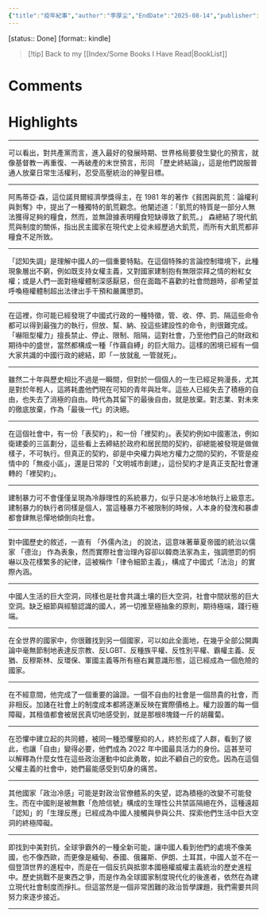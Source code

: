 ```yaml
---
{"title":"疫年紀事","author":"李厚尘","EndDate":"2025-08-14","publisher":"FearNation","dg-publish":true,"permalink":"/BookNotes/疫年紀事/","dgPassFrontmatter":true,"noteIcon":""}
---
```


[status:: Done]
[format:: kindle]

>[!tip] Back to my [[Index/Some Books I Have Read\|BookList]]

# Comments

# Highlights

---
可以看出，對共產黨而言，進入最好的發展時期、世界格局要發生變化的預言，就像基督教一再重復、一再破產的末世預言，形同 「歷史終結論」，這是他們說服普通人放棄日常生活權利，忍受高壓統治的神聖目標。  

---
阿馬蒂亞·森，這位諾貝爾經濟學獎得主，在 1981 年的著作《貧困與飢荒：論權利與剝奪》中，提出了一種獨特的飢荒觀念。他闡述道：「飢荒的特質是一部分人無法獲得足夠的糧食，然而，並無證據表明糧食短缺導致了飢荒。」 森總結了現代飢荒與制度的關係，指出民主國家在現代史上從未經歷過大飢荒，而所有大飢荒都非糧食不足所致。

---
「認知失調」是理解中國人的一個重要特點。在這個特殊的言論控制環境下，此種現象層出不窮，例如既支持女權主義，又對國家建制抱有無限崇拜之情的粉紅女權；或是人們一面對極權體制深感厭惡，但在面臨不喜歡的社會問題時，卻希望並呼喚極權體制超出法律出手干預和嚴厲懲罰。

---
在這裡，你可能已經發現了中國式行政的一種特徵，管、收、停、罰、隔這些命令都可以得到最強力的執行，但放、幫、納、投這些建設性的命令，則很難完成。「嚇阻型權力」擅長禁止、停止、限制、阻隔，這對社會，乃至他們自己的財政和期待中的盛世，當然都構成一種「作繭自縛」的巨大阻力。這樣的困境已經有一個大家共識的中國行政的總結，即「一放就亂 一管就死」。 

---

雖然二十年與歷史相比不過是一瞬間，但對於一個個人的一生已經足夠漫長，尤其是對於年輕人，這將耗盡他們現在可知的青年與壯年。這些人已經失去了積極的自由，也失去了消極的自由。時代為其留下的最後自由，就是放棄。對志業、對未來的徹底放棄，作為「最後一代」的決絕。

---
在這個社會中，有一份「表契約」，和一份「裡契約」。表契約例如中國憲法，例如衛建委的三區劃分，這些看上去締結於政府和居民間的契約，卻總能被發現是做做樣子，不可執行。但真正的契約，卻是中央權力與地方權力之間的契約，不管是疫情中的「無疫小區」，還是日常的「文明城市創建」，這份契約才是真正支配社會運轉的「裡契約」。

---
建制暴力可不會僅僅呈現為冷靜理性的系統暴力，似乎只是冰冷地執行上級意志。建制暴力的執行者同樣是個人，當這種暴力不被限制的時候，人本身的發洩和暴虐都會肆無忌憚地傾倒向社會。

---
對中國歷史的敘述，一直有 「外儒內法」 的說法，這意味著華夏帝國的統治以儒家 「德治」 作為表象，然而實際社會治理內容卻以韓商法家為主，強調懲罰的恫嚇以及花樣繁多的紀律，這被稱作「律令細節主義」，構成了中國式「法治」的實際內涵。

---
中國人生活的巨大空洞，同樣也是社會共識土壤的巨大空洞，社會中間狀態的巨大空洞。缺乏細節與經驗認識的國人，將一切推至極抽象的原則，期待極端，踐行極端。

---
在全世界的國家中，你很難找到另一個國家，可以如此全面地，在幾乎全部公開輿論中毫無節制地表達反宗教、反LGBT、反種族平權、反性別平權、霸權主義、反猶、反穆斯林、反環保、軍國主義等所有極右翼意識形態，這已經成為一個危險的國家。 

---
在不經意間，他完成了一個重要的論證。一個不自由的社會是一個昂貴的社會，而非相反。加諸在社會上的制度成本都將逐漸反映在實際價格上。權力設置的每一個障礙，其租值都會被居民真切地感受到，就是那根8塊錢一斤的胡蘿蔔。

---
在恐懼中建立起的共同體，被同一種恐懼壓抑的人，終於形成了人群，看到了彼此，也讓「自由」變得必要，他們成為 2022 年中國最具活力的身份。這甚至可以解釋為什麼女性在這些政治運動中如此勇敢，如此不顧自己的安危。因為在這個父權主義的社會中，她們最能感受到切身的痛苦。 

---
其他國家「政治冷感」可能是對政治官僚體系的失望，認為積極的改變不可能發生。而在中國則是被無數「危險信號」構成的生理性公共禁區隔絕在外，這種遠超「認知」的「生理反應」已經成為中國人接觸與參與公共、探索他們生活中巨大空洞的終極障礙。

---
即找到中美對抗，全球爭霸外的一種全新可能，讓中國人看到他們的處境不像美國，也不像西歐，而更像是緬甸、泰國、俄羅斯、伊朗、土耳其，中國人並不在一個登頂世界的進程中，而是在一個反抗與抵禦本國極權威權主義統治的歷史進程中。歷史挑戰不是東西之爭，而是作為全球國家制度現代化的後進者，依然在為建立現代社會制度而掙扎。但這當然是一個非常困難的政治哲學課題，我們需要共同努力來逐步接近。

----